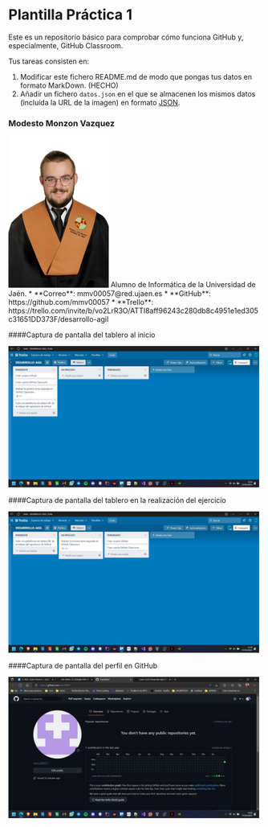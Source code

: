# Plantilla Práctica 1
Este es un repositorio básico para comprobar cómo funciona GitHub y, especialmente, GitHub Classroom.

Tus tareas consisten en:
1) Modificar este fichero README.md de modo que pongas tus datos en formato MarkDown. (HECHO)
2) Añadir un fichero <code>datos.json</code> en el que se almacenen los mismos datos (incluída la URL de la imagen) en formato [JSON](https://es.wikipedia.org/wiki/JSON).

### Modesto Monzon Vazquez
<img src='/modesto-2023.JPG' width='200px'>
Alumno de Informática de la Universidad de Jaén.
* **Correo**: mmv00057@red.ujaen.es
* **GitHub**: https://github.com/mmv00057
* **Trello**: https://trello.com/invite/b/vo2LrR3O/ATTI8aff96243c280db8c4951e1ed305c31651DD373F/desarrollo-agil

####Captura de pantalla del tablero al inicio 

<img src='/TABLERO-1.jpg' width='500px'>

####Captura de pantalla del tablero en la realización del ejercicio

<img src='/TABLERO-2.jpg' width='500px'>

####Captura de pantalla del perfil en GitHub

<img src='/PERFIL-GITHUB.jpg' width='500px'>
